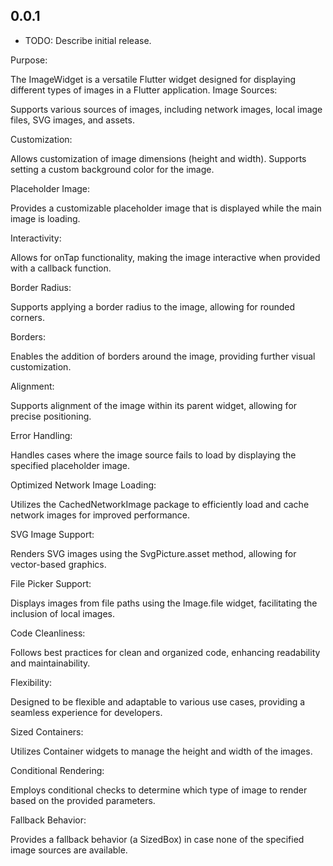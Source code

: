 ## 0.0.1

* TODO: Describe initial release.

Purpose:

The ImageWidget is a versatile Flutter widget designed for displaying different types of images in a Flutter application.
Image Sources:

Supports various sources of images, including network images, local image files, SVG images, and assets.

Customization:

Allows customization of image dimensions (height and width).
Supports setting a custom background color for the image.

Placeholder Image:

Provides a customizable placeholder image that is displayed while the main image is loading.

Interactivity:

Allows for onTap functionality, making the image interactive when provided with a callback function.

Border Radius:

Supports applying a border radius to the image, allowing for rounded corners.

Borders:

Enables the addition of borders around the image, providing further visual customization.

Alignment:

Supports alignment of the image within its parent widget, allowing for precise positioning.

Error Handling:

Handles cases where the image source fails to load by displaying the specified placeholder image.

Optimized Network Image Loading:

Utilizes the CachedNetworkImage package to efficiently load and cache network images for improved performance.

SVG Image Support:

Renders SVG images using the SvgPicture.asset method, allowing for vector-based graphics.

File Picker Support:

Displays images from file paths using the Image.file widget, facilitating the inclusion of local images.

Code Cleanliness:

Follows best practices for clean and organized code, enhancing readability and maintainability.

Flexibility:

Designed to be flexible and adaptable to various use cases, providing a seamless experience for developers.

Sized Containers:

Utilizes Container widgets to manage the height and width of the images.

Conditional Rendering:

Employs conditional checks to determine which type of image to render based on the provided parameters.

Fallback Behavior:

Provides a fallback behavior (a SizedBox) in case none of the specified image sources are available.